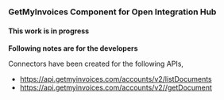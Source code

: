 ### GetMyInvoices Component for Open Integration Hub

#### This work is in progress ###

**Following notes are for the developers**

Connectors have been created for the following APIs,
* https://api.getmyinvoices.com/accounts/v2/listDocuments
* https://api.getmyinvoices.com/accounts/v2//getDocument
